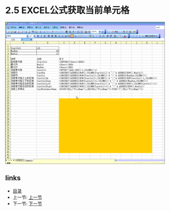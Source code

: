 # 2.5 EXCEL公式获取当前单元格
![](images/2.5.gif) 

## links
  * [目录](<preface.md>)
  * 上一节: [上一节](<02.4.md>)
  * 下一节: [下一节](<03.0.md>)
